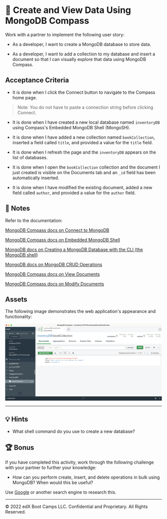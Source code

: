 # 📖 Create and View Data Using MongoDB Compass

Work with a partner to implement the following user story:

* As a developer, I want to create a MongoDB database to store data.

* As a developer, I want to add a collection to my database and insert a document so that I can visually explore that data using MongoDB Compass.

## Acceptance Criteria

* It is done when I click the Connect button to navigate to the Compass home page.

> Note: You do not have to paste a connection string before clicking Connect.

* It is done when I have created a new local database named `inventoryDB` using Compass's Embedded MongoDB Shell (MongoSH).

* It is done when I have added a new collection named `bookCollection`, inserted a field called `title`, and provided a value for the `title` field.

* It is done when I refresh the page and the `inventoryDB` appears on the list of databases.

* It is done when I open the `bookCollection` collection and the document I just created is visible on the Documents tab and an `_id` field has been automatically inserted.

* It is done when I have modified the existing document, added a new field called `author`, and provided a value for the `author` field.

## 📝 Notes

Refer to the documentation:

[MongoDB Compass docs on Connect to MongoDB](https://docs.mongodb.com/compass/current/connect/)

[MongoDB Compass docs on Embedded MongoDB Shell](https://docs.mongodb.com/compass/current/embedded-shell/)

[MongoDB docs on Creating a MongoDB Database with the CLI (the MongoDB shell)](https://www.mongodb.com/basics/create-database)

[MongoDB docs on MongoDB CRUD Operations](https://docs.mongodb.com/manual/crud/)

[MongoDB Compass docs on View Documents](https://docs.mongodb.com/compass/current/documents/view/)

[MongoDB Compass docs on Modify Documents](https://docs.mongodb.com/compass/current/documents/modify/)

## Assets

The following image demonstrates the web application's appearance and functionality:

![Image showing bookCollection collection with one document in Compass.](./assets/image_1.png)

---

## 💡 Hints

* What shell command do you use to create a new database?

## 🏆 Bonus

If you have completed this activity, work through the following challenge with your partner to further your knowledge:

* How can you perform create, insert, and delete operations in bulk using MongoDB? When would this be useful?

Use [Google](https://www.google.com) or another search engine to research this.

---
© 2022 edX Boot Camps LLC. Confidential and Proprietary. All Rights Reserved.
